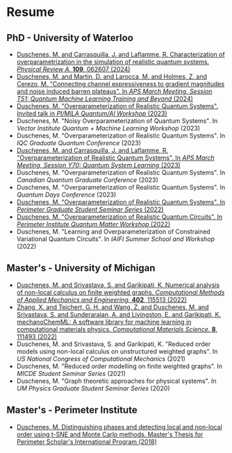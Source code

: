 # Resume

## PhD - University of Waterloo
- [Duschenes, M. and Carrasquilla, J. and Laflamme, R. Characterization of overparametrization in the simulation of realistic quantum systems. *Physical Review A.* **109**, 062607 (2024)](https://doi.org/10.1103/PhysRevA.109.062607)
- [Duschenes, M. and Martin, D. and Larocca, M. and Holmes, Z. and Cerezo, M. "Connecting channel expressiveness to gradient magnitudes and noise induced barren plateaus". In *APS March Meeting, Session T51: Quantum Machine Learning Training and Beyond* (2024)](https://meetings.aps.org/Meeting/MAR24/Session/T51.2)
- [Duschenes, M. "Overparameterization of Realistic Quantum Systems". Invited talk in *PI/MILA Quantum/AI Workshop* (2023)](assets/data/resume/phd_overparameterization_talk_mila.pdf)
- Duschenes, M. "Noisy Overparameterization of Quantum Systems". In *Vector Institute Quantum + Machine Learning Workshop* (2023)
- Duschenes, M. "Overparameterization of Realistic Quantum Systems". In *IQC Graduate Quantum Conference* (2023)
- [Duschenes, M. and Carrasquilla, J. and Laflamme, R. "Overparameterization of Realistic Quantum Systems". In *APS March Meeting, Session Y70: Quantum System Learning* (2023)](https://meetings.aps.org/Meeting/MAR23/Session/Y70.5)
- Duschenes, M. "Overparameterization of Realistic Quantum Systems". In *Canadian Quantum Graduate Conference* (2023)
- Duschenes, M. "Overparameterization of Realistic Quantum Systems". In *Quantum Days Conference* (2023)
- [Duschenes, M. "Overparameterization of Realistic Quantum Systems". In *Perimeter Graduate Student Seminar Series* (2022)](https://pirsa.org/22110060)
- [Duschenes, M. "Overparameterization of Realistic Quantum Circuits". In *Perimeter Institute Quantum Matter Workshop* (2022)](assets/data/resume/phd_overparameterization.pdf)
- Duschenes, M. "Learning and Overparameterization of Constrained Variational Quantum Circuits". In *IAIFI Summer School and Workshop* (2022)

## Master's - University of Michigan
- [Duschenes, M. and Srivastava, S. and Garikipati, K. Numerical analysis of non-local calculus on finite weighted graphs. *Computational Methods of Applied Mechanics and Engineering.* **402**, 115513 (2022)](https://doi.org/10.1016/j.cma.2022.115513)
- [Zhang, X. and Teichert, G. H. and Wang, Z. and Duschenes, M. and Srivastava, S. and Sunderarajan, A. and Livingston, E. and Garikipati, K. mechanoChemML: A software library for machine learning in computational materials physics. *Computational Materials Science.* **8**, 111493 (2022)](https://doi.org/10.1016/j.commatsci.2022.111493)
- Duschenes, M. and Srivastava, S. and Garikipati, K. "Reduced order models using non-local calculus on unstructured weighted graphs". In *US National Congress of Computational Mechanics* (2021)
- Duschenes, M. "Reduced order modelling on finite weighted graphs". In *MICDE Student Seminar Series* (2021)
- Duschenes, M. "Graph theoretic approaches for physical systems". In *UM Physics Graduate Student Seminar Series* (2020)

## Master's - Perimeter Institute
- [Duschenes, M. Distinguishing phases and detecting local and non-local order using t-SNE and Monte Carlo methods. Master's Thesis for Perimeter Scholar's International Program (2018)](assets/data/resume/masters_psi.pdf)